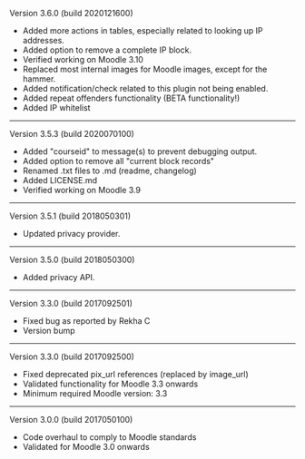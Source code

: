 Version 3.6.0 (build 2020121600)
* Added more actions in tables, especially related to looking up IP addresses.
* Added option to remove a complete IP block.
* Verified working on Moodle 3.10
* Replaced most internal images for Moodle images, except for the hammer.
* Added notification/check related to this plugin not being enabled.
* Added repeat offenders functionality (BETA functionality!)
* Added IP whitelist

----------

Version 3.5.3 (build 2020070100)
* Added "courseid" to message(s) to prevent debugging output.
* Added option to remove all "current block records"
* Renamed .txt files to .md (readme, changelog)
* Added LICENSE.md
* Verified working on Moodle 3.9

----------

Version 3.5.1 (build 2018050301)
* Updated privacy provider.
----------

Version 3.5.0 (build 2018050300)
* Added privacy API.
----------

Version 3.3.0 (build 2017092501)
* Fixed bug as reported by Rekha C
* Version bump
----------

Version 3.3.0 (build 2017092500)
* Fixed deprecated pix_url references (replaced by image_url)
* Validated functionality for Moodle 3.3 onwards
* Minimum required Moodle version: 3.3
----------

Version 3.0.0 (build 2017050100)
* Code overhaul to comply to Moodle standards
* Validated for Moodle 3.0 onwards
